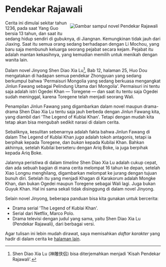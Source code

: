 # Pendekar Rajawali

<a href="/images/sdxl/cover.png"> 
<image style="float:right;max-width:300px;padding:10px;" 
    src="/images/sdxl/cover.png" 
    alt="Gambar sampul novel Pendekar Rajawali" 
    title="Gambar sampul novel Pendekar Rajawali (Shen Diao Xia Lu)" />
</a>
  
Cerita ini dimulai sekitar tahun 1236, pada saat Yang Guo bersia 13 tahun, dan saat itu sedang hidup sendiri di gubuknya, di Jiangnan. Kemungkinan 
tidak jauh dari Jiaxing. Saat itu semua orang sedang berhadapan dengan Li Mochou, yang baru saja membunuh keluarga seorang pejabat secara kejam.
Pejabat itu adalah mantan kekasihnya, yang kemudian memilih untuk menikah dengan wanita lain.

Dalam novel Jinyong Shen Diao Xia Lu[^sdxl], Bab 12, halaman 25, Huo Dou mengatakan di hadapan semua pendekar Zhongyuan yang sedang berkumpul 
bahwa 'Permaisuri Mongolia yang sedang berkuasa mengangkat Jinlun Fawang sebagai Pelindung Utama dari Mongolia'. Permaisuri ini tentu saja adalah 
istri Ogedei Khan — Toregene — dan saat itu tentu saja Ogedei sudah meninggal, karena Toregene telah menjadi seorang Wali.

[^sdxl]: Shen Diao Xia Lu (神雕侠侣) bisa diterjemahkan menjadi 'Kisah Pendekar Rajawali'.

Penampilan Jinlun Fawang yang digambarkan dalam novel maupun drama-drama Shen Diao Xia Lu tentu saja jauh berbeda dengan Jinlun Fawang kita, yang 
diambil dari 'The Legend of Kublai Khan'. Tetapi dengan mudah kita tetap akan bisa mengubah sedikit narasi di dalam cerita.

Sebaliknya, kesulitan sebenarnya adalah fakta bahwa Jinlun Fawang di dalam The Legend of Kublai Khan _juga_ adalah tokoh antagonis, tetapi ia berpihak 
kepada Toregene, dan _bukan_ kepada Kubilai Khan. Bahkan akhirnya, setelah Kubilai berseteru dengan Ariq Boke, ia juga berpihak kepada Ariq Boke.

Jalannya peristiwa di dalam _timeline_ Shen Diao Xia Lu adalah cukup cepat, dan ada sebuah bagian di mana cerita melompat 16 tahun ke depan, setelah 
Xiao Longnu menghilang, digambarkan melompat ke jurang dengan tujuan bunuh diri. Setelah itu yang menjadi Khagan di Karakorum adalah Mongke Khan, 
dan bukan Ogedei maupun Toregene sebagai Wali lagi. Juga bukan Guyuk Khan. Hal ini sama sekali tidak disinggung di dalam novel Jinyong.

Selain novel Jinyong, beberapa panduan bisa kita gunakan untuk bercerita:

- Drama serial 'The Legend of Kublai Khan'.
- Serial dari Netflix, Marco Polo.
- Drama televisi dengan judul yang sama, yaitu Shen Diao Xia Lu (Pendekar Rajawali), dari berbagai versi.

Agar tulisan ini lebin mudah dirawat, saya memisahkan _daftar karakter_ yang hadir di dalam cerita ke [halaman lain](/sdxl/misc/daftar-karakter.md).


